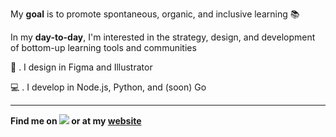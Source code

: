 My **goal** is to promote spontaneous, organic, and inclusive learning 📚

In my **day-to-day**, I'm interested in the strategy, design, and development of bottom-up learning tools and communities


🎨  .  I design in Figma and Illustrator

💻  .  I develop in Node.js, Python, and (soon) Go

---
**Find me on [<img src="http://i.imgur.com/wWzX9uB.png">](https://twitter.com/gregrolwes) or at my [website](https://gregrolwes.com)**
